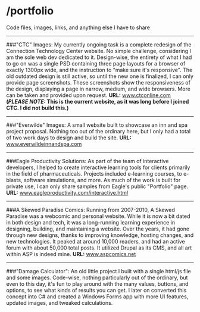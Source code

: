 # /portfolio
Code files, images, links, and anything else I have to share

---

###"CTC" Images:
	My currently ongoing task is a complete redesign of the Connection Technology Center website. No simple challenge, considering I am the sole web dev dedicated to it. Design-wise, the entirety of what I had to go on was a single PSD containing three page layouts for a browser of exactly 1300px wide, and the instruction to "make sure it's responsive". The old outdated design is still active, so until the new one is finalized, I can only provide page screenshots. These screenshots show the responsiveness of the design, displaying a page in narrow, medium, and wide browsers. More can be taken and provided upon request.
__URL:__ www.ctconline.com __(*PLEASE NOTE:* This is the current website, as it was long before I joined CTC. I did not build this.)__

---

###"Everwilde" Images:
	A small website built to showcase an inn and spa project proposal. Nothing too out of the ordinary here, but I only had a total of two work days to design and build the site. 
__URL:__ www.everwildeinnandspa.com

---

###Eagle Productivity Solutions:
	As part of the team of interactive developers, I helped to create interactive learning tools for clients primarily in the field of pharmaceuticals. Projects included e-learning courses, to e-blasts, software simulations, and more. As much of the work is built for private use, I can only share samples from Eagle's public "Portfolio" page. 
__URL:__ www.eagleproductivity.com/interactive.html

---

###A Skewed Paradise Comics:
	Running from 2007-2010, A Skewed Paradise was a webcomic and personal website. While it is now a bit dated in both design and tech, it was a long-running learning experience in designing, building, and maintaining a website. Over the years, it had gone through new designs, thanks to improving knowledge, hosting changes, and new technologies. It peaked at around 10,000 readers, and had an active forum with about 50,000 total posts. It utilized Drupal as its CMS, and all art within ASP is indeed mine.
__URL:__ www.aspcomics.net

---

###"Damage Calculator":
	An old little project I built with a single html/js file and some images. Code-wise, nothing particularly out of the ordinary, but even to this day, it's fun to play around with the many values, buttons, and options, to see what kinds of results you can get. I later on converted this concept into C# and created a Windows Forms app with more UI features, updated images, and tweaked calculations.
